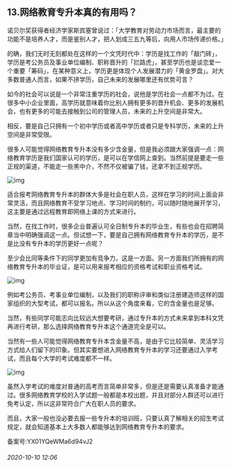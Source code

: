 ## 13.网络教育专升本真的有用吗？
诺贝尔奖获得者经济学家斯宾塞曾说过：「大学教育对劳动力市场而言，最主要的功能不是培养人才，而是鉴别人才，把人划成三五九等后，向用人市场传递价格。」


的确，我们无时无刻都处在这样的一个文凭时代中：学历是找工作的「敲门砖」，学历是考公务员及事业单位编制、职称晋升的「拦路虎」，甚至学历也是谈恋爱一个重要「筹码」，在某种意义上，学历更是体现个人发展潜力的「黄金罗盘」。对大多数普通人而言，如果不拼学历，自己未来的发展哪里还有优势可言？


如今的社会可以说是一个非常注重学历的社会，说他是学历社会一点都不为过。在很多中小企业里面，高学历就意味着你比别人拥有更多的晋升机会、更多的发展机会，也有更多的可能去接触到公司的管理人员，未来的上升空间是非常大。


相反，要是自己只拥有一个初中学历或者高中学历或者只是专科学历，未来的上升空间是非常受限。


很多人可能觉得网络教育专升本没有多少含金量，但是我必须跟大家强调一点：网络教育学历是我们国家认可的学历，是可以在学信网上查到。当然前提是要走一些正规的渠道，不能走一些黑中介，不然不仅被骗了钱，还拿不到正规学历。


![img](https://pic1.zhimg.com/v2-15045372aa02c8132fac031239fc05ca.webp)

适合报考网络教育专升本的群体大多是社会在职人员，这样在学习的时间上面会非常灵活，而且网络教育不受学习地点、学习时间的制约，可以随时随地展开学习，这主要是通过远程教育即网络上课的方式来进行。


当然，在找工作时，很多企业普遍认可全日制专升本的毕业生，有些也会在招聘简章当中明确强调这一点。但试想一下，要是自己拥有网络教育专升本的学历，是不是比没有专升本的学历更好一点呢？


至少会比同等条件下的同学更加有竞争力，这是一方面。另一方面我们所拥有的网络教育专升本的毕业证，是可以用来报考相应的资格考试和职业资格考试。


![img](https://pic1.zhimg.com/v2-d97e5564ef00bf0b826e568c34f500e8.webp)

例如考公务员、考事业单位编制，以及我们的职称评审和类似注册建造师这样的国家组织的大型考试，都可以报名。所以从这个角度来看，它的含金量也是足够。


当然，有些同学可能志向比较远大想要考研，通过专升本的方式未来拿到本科文凭再进行考研，那么选择网络教育专升本这个通道完全是可以。


当然有一些人可能觉得网络教育专升本含金量不高，是由于它比较简单、灵活学习方式给人们留下的印象。但其实要想进入网络教育专升本的学习还要通过入学考试，而且每个大学的考试难度都不一样。


![img](https://pic1.zhimg.com/v2-8ba14a83f2d655ff25394f9f06e5f7af.webp)

虽然入学考试的难度对普通的高考而言简单非常多，但是还是需要认真准备才能通过。很多网络教育学校的入学试题一般都是本校出题，并且对部分人群还可以进行免考认定，所以这非常符合广大在职人员的要求。


而且，大家一般也没必要去报一些专升本的培训班，只要认真了解相关的招生考试规定，就会知道基本上大多数人都能够达到网络教育专升本的要求。


备案号:YX01YQeWMa6d94vJ2


###### 2020-10-10 12:06
